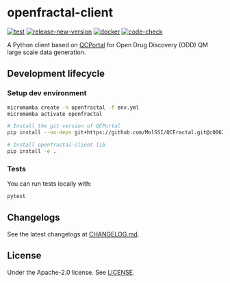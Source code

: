 # openfractal-client

[![test](https://github.com/openfractal/openfractal-client/actions/workflows/test.yml/badge.svg)](https://github.com/openfractal/openfractal-client/actions/workflows/test.yml)
[![release-new-version](https://github.com/openfractal/openfractal-client/actions/workflows/release-new-version.yml/badge.svg)](https://github.com/openfractal/openfractal-client/actions/workflows/release-new-version.yml)
[![docker](https://github.com/openfractal/openfractal-client/actions/workflows/docker.yml/badge.svg)](https://github.com/openfractal/openfractal-client/actions/workflows/docker.yml)
[![code-check](https://github.com/openfractal/openfractal-client/actions/workflows/code-check.yml/badge.svg)](https://github.com/openfractal/openfractal-client/actions/workflows/code-check.yml)

A Python client based on [QCPortal](https://github.com/MolSSI/QCFractal) for Open Drug Discovery (ODD) QM large scale data generation.

## Development lifecycle

### Setup dev environment

```bash
micromamba create -n openfractal -f env.yml
micromamba activate openfractal

# Install the git version of QCPortal
pip install --no-deps git+https://github.com/MolSSI/QCFractal.git@c00627258f9344b4b35a7583ee4a9cc5ff2de3e8#subdirectory=qcportal

# Install openfractal-client lib
pip install -e .
```

### Tests

You can run tests locally with:

```bash
pytest
```

## Changelogs

See the latest changelogs at [CHANGELOG.md](./CHANGELOG.md).

## License

Under the Apache-2.0 license. See [LICENSE](LICENSE).
